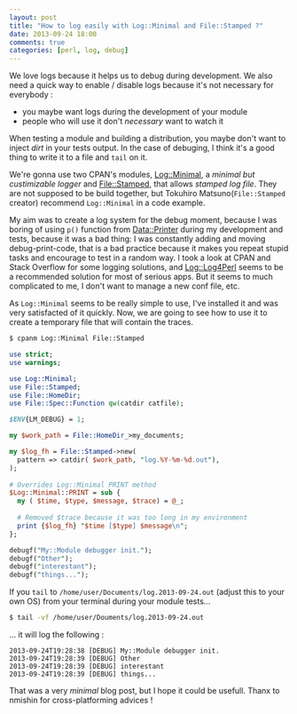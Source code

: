 ```yaml
---
layout: post
title: "How to log easily with Log::Minimal and File::Stamped ?"
date: 2013-09-24 18:00
comments: true
categories: [perl, log, debug]
---
```

We love logs because it helps us to debug during development. We also need a quick way to enable / disable logs because it's not necessary for everybody :

  * you maybe want logs during the development of your module
  * people who will use it don't *necessary* want to watch it

When testing a module and building a distribution, you maybe don't want to inject *dirt* in your tests output. In the case of debuging, I think it's a good thing to write it to a file and `tail` on it.

We're gonna use two CPAN's modules, [Log::Minimal](https://metacpan.org/module/Log::Minimal), a *minimal but custimizable logger* and [File::Stamped](https://metacpan.org/module/File::Stamped), that allows *stamped log file*. They are not supposed to be build together, but Tokuhiro Matsuno(`File::Stamped` creator) recommend `Log::Minimal` in a code example.

My aim was to create a log system for the debug moment, because I was boring of using `p()` function from [Data::Printer](https://metacpan.org/module/Data::Printer) during my development and tests, because it was a bad thing: I was constantly adding and moving debug-print-code, that is a bad practice because it makes you repeat stupid tasks and encourage to test in a random way. I took a look at CPAN and Stack Overflow for some logging solutions, and [Log::Log4Perl](https://metacpan.org/module/Log::Log4perl) seems to be a recommended solution for most of serious apps. But it seems to much complicated to me, I don't want to manage a new conf file, etc.

As `Log::Minimal` seems to be really simple to use, I've installed it and was very satisfacted of it quickly. Now, we are going to see how to use it to create a temporary file that will contain the traces.


``` bash Install the modules :D
$ cpanm Log::Minimal File::Stamped
```

``` perl Log some stuff to a file
use strict;
use warnings;

use Log::Minimal;
use File::Stamped;
use File::HomeDir;
use File::Spec::Function qw(catdir catfile);

$ENV{LM_DEBUG} = 1;

my $work_path = File::HomeDir_>my_documents;

my $log_fh = File::Stamped->new(
  pattern => catdir( $work_path, "log.%Y-%m-%d.out"),
);
	
# Overrides Log::Minimal PRINT method
$Log::Minimal::PRINT = sub {
  my ( $time, $type, $message, $trace) = @_;
  
  # Removed $trace because it was too long in my environment
  print {$log_fh} "$time [$type] $message\n";
};

debugf("My::Module debugger init.");
debugf("Other");
debugf("interestant");
debugf("things...");
```
If you `tail` to `/home/user/Documents/log.2013-09-24.out` (adjust this to your own OS) from your terminal during your module tests...

``` bash tail
$ tail -vf /home/user/Douments/log.2013-09-24.out
```

... it will log the following :

``` plain out
2013-09-24T19:28:38 [DEBUG] My::Module debugger init.
2013-09-24T19:28:39 [DEBUG] Other
2013-09-24T19:28:39 [DEBUG] interestant
2013-09-24T19:28:39 [DEBUG] things...
```

That was a very *minimal* blog post, but I hope it could be usefull. Thanx to nmishin for cross-platforming advices !
